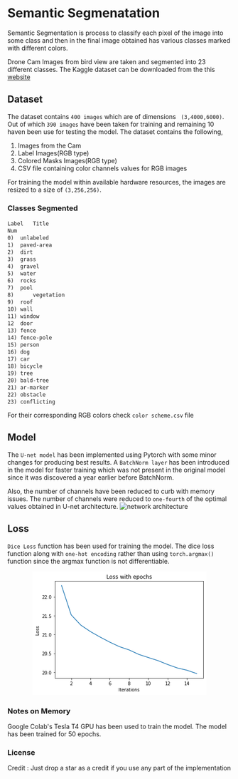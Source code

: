 # Semantic Segmenatation
Semantic Segmentation is process to classify each pixel of the image into some class and then in the final image obtained has various classes marked with different colors.


Drone Cam Images from bird view are taken and segmented into 23 different classes. The Kaggle dataset can be downloaded from the this [website](https://www.kaggle.com/bulentsiyah/semantic-drone-dataset)

## Dataset
The dataset contains `400 images` which are of dimensions ` (3,4000,6000)`. Out of which `390 images` have been taken for training and remaining 10 haven been use for testing the model. The dataset contains the following, 
1) Images from the Cam
2) Label Images(RGB type)
3) Colored Masks Images(RGB type)
4) CSV file containing color channels values for RGB images

For training the model within available hardware resources, the images are resized to a size of `(3,256,256)`.

### Classes Segmented

``` 
Label   Title
Num                
0)	unlabeled	      
1)	paved-area         
2)	dirt	           
3)	grass	            
4)	gravel	          
5)	water	            
6)	rocks	           
7)	pool	           
8)      vegetation	   
9)	roof	           
10)	wall	            
11)	window	           
12	door	             
13)	fence	             
14)	fence-pole	       
15)	person	         
16)	dog	             
17)	car	              
18)	bicycle	          
19)	tree	            
20)	bald-tree	         
21)	ar-marker	     
22)	obstacle	        
23)	conflicting	      
```
For their corresponding RGB colors check `color scheme.csv` file
## Model
The `U-net model` has been implemented using Pytorch with some minor changes for producing best results. A `BatchNorm layer` has been introduced in the model for faster training which was not present in the original model since it was discovered a year earlier before BatchNorm. 

Also, the number of channels have been reduced to curb with memory issues. The number of channels were reduced to `one-fourth` of the optimal values obtained in U-net architecture.
![network architecture](https://i.imgur.com/jeDVpqF.png)

## Loss 
`Dice Loss` function has been used for training the model. The dice loss function along with `one-hot encoding` rather than using `torch.argmax()` function since the argmax function is not differentiable.

<p align="center">
    <img src="https://github.com/gandhisamay/Drone-Cam-Segmentation/blob/main/Images/Loss%20Segmentation.png" alt="Loss graph">
  </a>
</p>

### Notes on Memory
Google Colab's Tesla T4 GPU has been used to train the model. The model has been trained for 50 epochs. 

### License
Credit : Just drop a star as a credit if you use any part of the implementation


